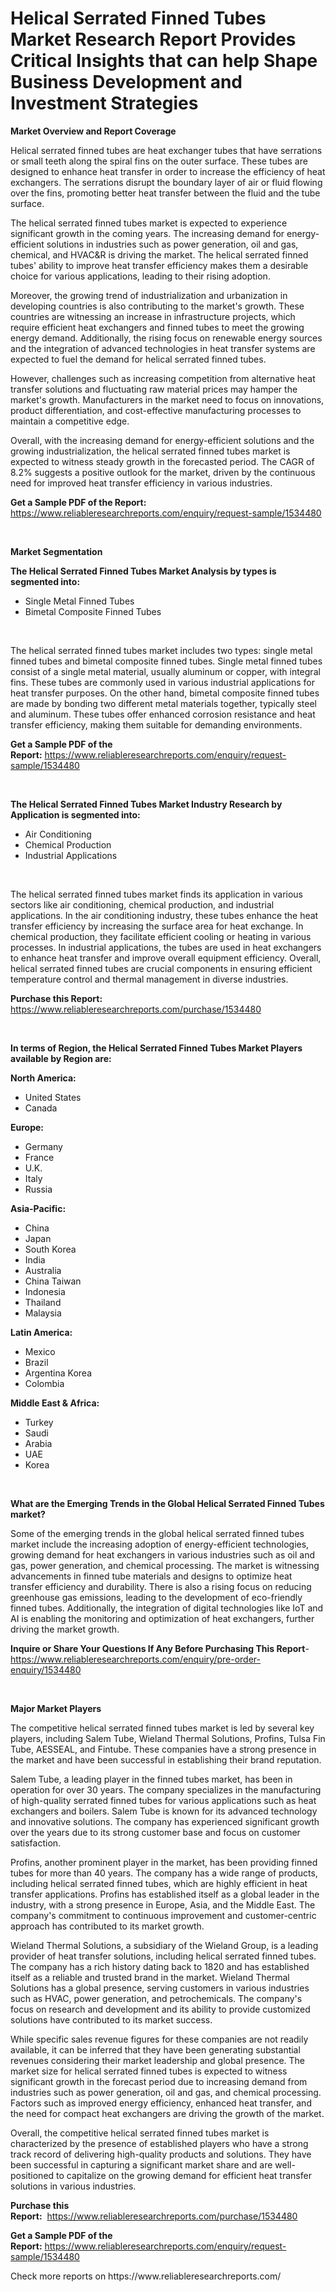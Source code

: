 <p><h1>Helical Serrated Finned Tubes Market Research Report Provides Critical Insights that can help Shape Business Development and Investment Strategies</h1></p><p><strong>Market Overview and Report Coverage</strong></p>
<p><p>Helical serrated finned tubes are heat exchanger tubes that have serrations or small teeth along the spiral fins on the outer surface. These tubes are designed to enhance heat transfer in order to increase the efficiency of heat exchangers. The serrations disrupt the boundary layer of air or fluid flowing over the fins, promoting better heat transfer between the fluid and the tube surface.</p><p>The helical serrated finned tubes market is expected to experience significant growth in the coming years. The increasing demand for energy-efficient solutions in industries such as power generation, oil and gas, chemical, and HVAC&R is driving the market. The helical serrated finned tubes' ability to improve heat transfer efficiency makes them a desirable choice for various applications, leading to their rising adoption.</p><p>Moreover, the growing trend of industrialization and urbanization in developing countries is also contributing to the market's growth. These countries are witnessing an increase in infrastructure projects, which require efficient heat exchangers and finned tubes to meet the growing energy demand. Additionally, the rising focus on renewable energy sources and the integration of advanced technologies in heat transfer systems are expected to fuel the demand for helical serrated finned tubes.</p><p>However, challenges such as increasing competition from alternative heat transfer solutions and fluctuating raw material prices may hamper the market's growth. Manufacturers in the market need to focus on innovations, product differentiation, and cost-effective manufacturing processes to maintain a competitive edge.</p><p>Overall, with the increasing demand for energy-efficient solutions and the growing industrialization, the helical serrated finned tubes market is expected to witness steady growth in the forecasted period. The CAGR of 8.2% suggests a positive outlook for the market, driven by the continuous need for improved heat transfer efficiency in various industries.</p></p>
<p><strong>Get a Sample PDF of the Report:</strong> <a href="https://www.reliableresearchreports.com/enquiry/request-sample/1534480">https://www.reliableresearchreports.com/enquiry/request-sample/1534480</a></p>
<p>&nbsp;</p>
<p><strong>Market Segmentation</strong></p>
<p><strong>The Helical Serrated Finned Tubes Market Analysis by types is segmented into:</strong></p>
<p><ul><li>Single Metal Finned Tubes</li><li>Bimetal Composite Finned Tubes</li></ul></p>
<p>&nbsp;</p>
<p><p>The helical serrated finned tubes market includes two types: single metal finned tubes and bimetal composite finned tubes. Single metal finned tubes consist of a single metal material, usually aluminum or copper, with integral fins. These tubes are commonly used in various industrial applications for heat transfer purposes. On the other hand, bimetal composite finned tubes are made by bonding two different metal materials together, typically steel and aluminum. These tubes offer enhanced corrosion resistance and heat transfer efficiency, making them suitable for demanding environments.</p></p>
<p><strong>Get a Sample PDF of the Report:</strong>&nbsp;<a href="https://www.reliableresearchreports.com/enquiry/request-sample/1534480">https://www.reliableresearchreports.com/enquiry/request-sample/1534480</a></p>
<p>&nbsp;</p>
<p><strong>The Helical Serrated Finned Tubes Market Industry Research by Application is segmented into:</strong></p>
<p><ul><li>Air Conditioning</li><li>Chemical Production</li><li>Industrial Applications</li></ul></p>
<p>&nbsp;</p>
<p><p>The helical serrated finned tubes market finds its application in various sectors like air conditioning, chemical production, and industrial applications. In the air conditioning industry, these tubes enhance the heat transfer efficiency by increasing the surface area for heat exchange. In chemical production, they facilitate efficient cooling or heating in various processes. In industrial applications, the tubes are used in heat exchangers to enhance heat transfer and improve overall equipment efficiency. Overall, helical serrated finned tubes are crucial components in ensuring efficient temperature control and thermal management in diverse industries.</p></p>
<p><strong>Purchase this Report:</strong>&nbsp; <a href="https://www.reliableresearchreports.com/purchase/1534480">https://www.reliableresearchreports.com/purchase/1534480</a></p>
<p>&nbsp;</p>
<p><strong>In terms of Region, the Helical Serrated Finned Tubes Market Players available by Region are:</strong></p>
<p>
    <p> <strong> North America: </strong>
        <ul>
            <li>United States</li>
            <li>Canada</li>
        </ul>
        </p> 
    <p> <strong> Europe: </strong>
        <ul>
            <li>Germany</li>
            <li>France</li>
            <li>U.K.</li>
            <li>Italy</li>
            <li>Russia</li>
        </ul>
        </p> 
    <p> <strong> Asia-Pacific: </strong>
        <ul>
            <li>China</li>
            <li>Japan</li>
            <li>South Korea</li>
            <li>India</li>
            <li>Australia</li>
            <li>China Taiwan</li>
            <li>Indonesia</li>
            <li>Thailand</li>
            <li>Malaysia</li>
        </ul>
        </p> 
    <p> <strong> Latin America: </strong>
        <ul>
            <li>Mexico</li>
            <li>Brazil</li>
            <li>Argentina Korea</li>
            <li>Colombia</li>
        </ul>
        </p> 
    <p> <strong> Middle East & Africa: </strong>
        <ul>
            <li>Turkey</li>
            <li>Saudi</li>
            <li>Arabia</li>
            <li>UAE</li>
            <li>Korea</li>
        </ul>
    </p>
    </p>
<p>&nbsp;</p>
<p><strong>What are the Emerging Trends in the Global Helical Serrated Finned Tubes market?</strong></p>
<p><p>Some of the emerging trends in the global helical serrated finned tubes market include the increasing adoption of energy-efficient technologies, growing demand for heat exchangers in various industries such as oil and gas, power generation, and chemical processing. The market is witnessing advancements in finned tube materials and designs to optimize heat transfer efficiency and durability. There is also a rising focus on reducing greenhouse gas emissions, leading to the development of eco-friendly finned tubes. Additionally, the integration of digital technologies like IoT and AI is enabling the monitoring and optimization of heat exchangers, further driving the market growth.</p></p>
<p><strong>Inquire or Share Your Questions If Any Before Purchasing This Report</strong>- <a href="https://www.reliableresearchreports.com/enquiry/pre-order-enquiry/1534480">https://www.reliableresearchreports.com/enquiry/pre-order-enquiry/1534480</a></p>
<p>&nbsp;</p>
<p><strong>Major Market Players</strong></p>
<p><p>The competitive helical serrated finned tubes market is led by several key players, including Salem Tube, Wieland Thermal Solutions, Profins, Tulsa Fin Tube, AESSEAL, and Fintube. These companies have a strong presence in the market and have been successful in establishing their brand reputation.</p><p>Salem Tube, a leading player in the finned tubes market, has been in operation for over 30 years. The company specializes in the manufacturing of high-quality serrated finned tubes for various applications such as heat exchangers and boilers. Salem Tube is known for its advanced technology and innovative solutions. The company has experienced significant growth over the years due to its strong customer base and focus on customer satisfaction.</p><p>Profins, another prominent player in the market, has been providing finned tubes for more than 40 years. The company has a wide range of products, including helical serrated finned tubes, which are highly efficient in heat transfer applications. Profins has established itself as a global leader in the industry, with a strong presence in Europe, Asia, and the Middle East. The company's commitment to continuous improvement and customer-centric approach has contributed to its market growth.</p><p>Wieland Thermal Solutions, a subsidiary of the Wieland Group, is a leading provider of heat transfer solutions, including helical serrated finned tubes. The company has a rich history dating back to 1820 and has established itself as a reliable and trusted brand in the market. Wieland Thermal Solutions has a global presence, serving customers in various industries such as HVAC, power generation, and petrochemicals. The company's focus on research and development and its ability to provide customized solutions have contributed to its market success.</p><p>While specific sales revenue figures for these companies are not readily available, it can be inferred that they have been generating substantial revenues considering their market leadership and global presence. The market size for helical serrated finned tubes is expected to witness significant growth in the forecast period due to increasing demand from industries such as power generation, oil and gas, and chemical processing. Factors such as improved energy efficiency, enhanced heat transfer, and the need for compact heat exchangers are driving the growth of the market.</p><p>Overall, the competitive helical serrated finned tubes market is characterized by the presence of established players who have a strong track record of delivering high-quality products and solutions. They have been successful in capturing a significant market share and are well-positioned to capitalize on the growing demand for efficient heat transfer solutions in various industries.</p></p>
<p><strong>Purchase this Report:</strong>&nbsp;&nbsp;<a href="https://www.reliableresearchreports.com/purchase/1534480">https://www.reliableresearchreports.com/purchase/1534480</a></p>
<p></p>
<p><strong>Get a Sample PDF of the Report:</strong>&nbsp;<a href="https://www.reliableresearchreports.com/enquiry/request-sample/1534480">https://www.reliableresearchreports.com/enquiry/request-sample/1534480</a></p>
<p>Check more reports on https://www.reliableresearchreports.com/</p>